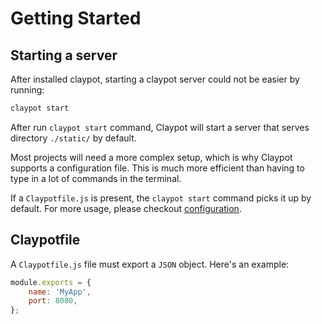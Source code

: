 # Getting Started

## Starting a server

After installed claypot, starting a claypot server could not be easier by running:

```bash
claypot start
```

After run `claypot start` command, Claypot will start a server that serves directory `./static/` by default.

Most projects will need a more complex setup, which is why Claypot supports a configuration file. This is much more efficient than having to type in a lot of commands in the terminal.

If a `Claypotfile.js` is present, the `claypot start` command picks it up by default. For more usage, please checkout [configuration](/api/configuration.md).

## Claypotfile

A `Claypotfile.js` file must export a `JSON` object. Here's an example:

```javascript
module.exports = {
    name: 'MyApp',
    port: 8080,
};
```


